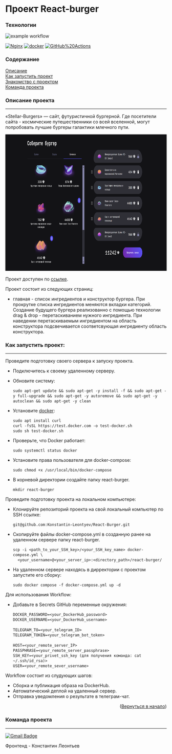 # Проект React-burger

### Технологии
![example workflow](https://github.com/Konstantin-Leontyev/React-Burger/actions/workflows/react-burger.yml/badge.svg)  
  
[![Nginx](https://img.shields.io/badge/-NGINX-464646?style=flat-square&logo=NGINX)](https://nginx.org/ru/)
[![docker](https://img.shields.io/badge/-Docker-464646?style=flat-square&logo=docker)](https://www.docker.com/)
[![GitHub%20Actions](https://img.shields.io/badge/-GitHub%20Actions-464646?style=flat-square&logo=GitHub%20actions)](https://github.com/features/actions)

### Содержание

[Описание](#description)  
[Как запустить проект](#start)  
[Знакомство с проектом](#command)  
[Команда проекта](#team)


<a name="description"><h3>Описание проекта</h3></a>
___

«Stellar-Burgers» — сайт, футуристичной бургерной. Где посетители сайта - космические путешественники со всей вселенной, могут попробовать лучшие бургеры галактики млечного пути.

<p align="center"><img height="425" src="preview.png"></p>

Проект доступен по [ссылке](https://react-burger.ru).

Проект состоит из следующих страниц: 
* главная - список ингредиентов и конструктор бургера. При прокрутке списка ингредиентов меняются вкладки категорий. Создание будущего бургера реализованно с помощью технологии drag & drop - перетаскиванием нужного ингредиента. При наведении перетаскиваемым ингредиентом на область конструктора подсвечивается соответсвующая ингредиенту область конструктора. 
<!-- * страница рецепта - полное описание рецепта. У авторизованных пользователей доступна возможность добавить рецепт в избранное и список покупок, а также подписаться на автора рецепта.
* страница подписок - список подписок пользователя, с возможностью отменить подписку.
* избранное - список избранных рецептов, с возможностью добавления ингредиентов рецепта в список покупок.
* список покупок - список ингредиентов необходимых к приобретению для приготовления выбранных рецептов.
* создание и редактирование рецепта.

<p align="right">(<a href="#description">Вернуться в начало</a>)</p> -->

<!-- <a name="resorces"><h3>Ресурсы проекта</h3></a>
___
* Ресурс **users**: пользователи.
* Ресурс **followers**: сервис подписок.
* Ресурс **tags**: теги.
* Ресурс **favorites**: избранное.
* Ресурс **carts**: корзина покупок.
* Ресурс **ingredients**: ингредиенты.
* Ресурс **recipes**: рецепты.

Каждый ресурс описан в документации: указаны эндпоинты (адреса, по которым можно сделать запрос), разрешённые типы запросов, права доступа и дополнительные параметры, когда это необходимо.

Документация доступна по ссылкам [swagger](https://kkalogram.ru/swagger/) и [redoc](https://kkalogram.ru/redoc/).
<p align="right">(<a href="#description">Вернуться в начало</a>)</p> -->

<a name="start"><h3>Как запустить проект:</h3></a>
___
Проведите подготовку своего сервера к запуску проекта.

* Подключитесь к своему удаленному серверу. 

* Обновите систему:
  
  ```angular2html
  sudo apt-get update && sudo apt-get -y install -f && sudo apt-get -y full-upgrade && sudo apt-get -y autoremove && sudo apt-get -y autoclean && sudo apt-get -y clean
  ```

* Установите [docker](https://docs.docker.com/engine/install/ubuntu/#install-using-the-convenience-script):

  ```angular2html
  sudo apt install curl
  curl -fsSL https://test.docker.com -o test-docker.sh
  sudo sh test-docker.sh
  ```

* Проверьте, что Docker работает:

  ```angular2html
  sudo systemctl status docker
  ```

* Установите права пользователя для docker-compose:

  ```angular2html
  sudo chmod +x /usr/local/bin/docker-compose
  ```

* В корневой директории создайте папку react-burger.

  ```angular2html
  mkdir react-burger
  ```

Проведите подготовку проекта на локальном компьютере:

* Клонируйте репозиторий проекта на свой локальный компьютер по SSH ссылке:

  ```angular2html
  git@github.com:Konstantin-Leontyev/React-Burger.git
  ```

<!-- * Создайте .env файл и заполните его согласно примеру в .env.example: -->

* Скопируйте файлы docker-compose.yml в созданную ранее на удаленном сервере папку react-burger.

  ```angular2html
  scp -i <path_to_your_SSH_key>/<your_SSH_key_name> docker-compose.yml \ 
    <your_username>@<your_server_ip>:<directory_path>/react-burger/
  ```
  
* На удаленном сервере находясь в дирректории с проектом запустите его сборку:

  ```angular2html
  sudo docker compose -f docker-compose.yml up -d
  ```

Для использования Workflow:

* Добавьте в Secrets GitHub переменные окружения:

  ``` 
  DOCKER_PASSWORD=<your_DockerHub_password>
  DOCKER_USERNAME=<your_DockerHub_username>
  
  TELEGRAM_TO=<your_telegram_ID>
  TELEGRAM_TOKEN=<your_telegram_bot_token>
  
  HOST=<your_remote_server_IP>
  PASSPHRASE=<your_remote_server_passphrase>
  SSH_KEY=<your_privet_ssh_key (для получения команда: cat ~/.ssh/id_rsa)>
  USER=<your_remote_sever_username>
  ```

Workflow состоит из слудующих шагов:

* Сборка и публикация образа на DockerHub.
* Автоматический деплой на удаленный сервер.
* Отправка уведомления о результате в телеграм-чат.

<p align="right">(<a href="#start">Вернуться в начало</a>)</p>

<a name="team"><h3>Команда проекта</h3></a>
___

[![Gmail Badge](https://img.shields.io/badge/-K.A.Leontyev@gmail.com-c14438?style=flat&logo=Gmail&logoColor=white&link=mailto:K.A.Leontyev@gmail.com)](mailto:K.A.Leontyev@gmail.com)<p align='left'>

Фронтенд - Константин Леонтьев
